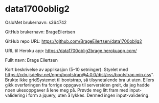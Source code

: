 # data1700oblig2

OsloMet brukernavn: s364742

GitHub brukernavn: BrageEilertsen

GitHub repo URL: https://github.com/BrageEilertsen/data1700oblig2

URL til Heroku app: https://data1700oblig2brage.herokuapp.com/

Fullt navn: Brage Eilertsen

Kort beskrivelse av applikasjon (5–10 setninger): 
Styelet med https://cdn.jsdelivr.net/npm/bootstrap@4.0.0/dist/css/bootstrap.min.css".
Brukte ikke gridSystemet til bootstrap, så tilsynetalende bra ut uten.
Ellers gikk overføringen fra forrige oppgave til serversiden greit, da jeg hadde noen ukesoppgaver å lene meg på. 
Prøvde meg litt fram med input-validering i form a jquery, uten å lykkes. Dermed ingen input-validering. 
